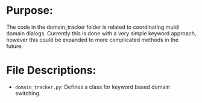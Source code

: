 # Purpose:
The code in the domain_tracker folder is related to coordinating muldi domain dialogs. Currently this is done with a very simple keyword approach, however this could be expanded to more complicated methods in the future.

# File Descriptions:
* `domain_tracker.py`: Defines a class for keyword based domain switching.